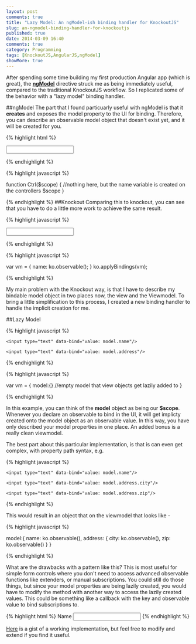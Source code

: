 ```yaml
---
layout: post
comments: true
title: "Lazy Model: An ngModel-ish binding handler for KnockoutJS"
slug: an-ngmodel-binding-handler-for-knockoutjs
published: true
date: 2014-03-09 16:40
comments: true
category: Programming
tags: [KnockoutJS,AngularJS,ngModel]
showMore: true
---
```


After spending some time building my first production Angular app (which is great), the  **[ngModel](http://docs.angularjs.org/api/ng/directive/ngModel)** directive struck me as being immediately useful, compared to the traditional KnockoutJS workflow. So I replicated some of the behavior with a "lazy model" binding handler.

<!-- more -->

##ngModel
The part that I found particuarly useful with ngModel is that it **creates** and exposes the model property to the UI for binding. Therefore, you can describe an observable model object that doesn't exist yet, and it will be created for you.

{% highlight html %}

 <div ng-controller="Ctrl">
 	<input ng-model="name" type="text" class="my-input" />
 </div>
 
{% endhighlight %}

{% highlight javascript %}

function Ctrl($scope) {
  //nothing here, but the name variable is created on the controllers $scope 
}

{% endhighlight %}
##Knockout
Comparing this to knockout, you can see that you have to do a little more work to achieve the same result.

{% highlight javascript %}

<input type="text" data-bind="value: name"/>

{% endhighlight %}

{% highlight javascript %}

var vm =  {
	name: ko.observable();
}
ko.applyBindings(vm);

{% endhighlight %}

My main problem with the Knockout way, is that I have to describe my bindable model object in two places now, the view and the Viewmodel. To bring a little simplification to this process, I created a new binding handler to handle the implicit creation for me.

##Lazy Model

{% highlight javascript %}

<!-- ko model: {value:'name',target:model} -->
	<input type="text" data-bind="value: model.name"/>
<!-- /ko -->

<!-- ko model: {value:'address',target:model} -->
	<input type="text" data-bind="value: model.address"/>
<!-- /ko -->

{% endhighlight %}

{% highlight javascript %}

var vm =  {
	model:{} //empty model that view objects get lazily added to
}

{% endhighlight %}

In this example, you can think of the **model** object as being our **$scope**. Whenever you declare an observable to bind in the UI, it will get implicty created onto the model object as an observable value. In this way, you have only described your model properties in one place. An added bonus is a really clean viewmodel.

The best part about this particular implementation, is that is can even get complex, with property path syntax, e.g.

{% highlight javascript %}

<!-- ko model: {value:'name',target:model} -->
	<input type="text" data-bind="value: model.name"/>
<!-- /ko -->

<!-- ko model: {value:'address.city',target:model} -->
	<input type="text" data-bind="value: model.address.city"/>
<!-- /ko -->

<!-- ko model: {value:'address.zip',target:model} -->
	<input type="text" data-bind="value: model.address.zip"/>
<!-- /ko -->

{% endhighlight %}
 
This would result in an object that on the viewmodel that looks like - 

{% highlight javascript %}

model:{
	name: ko.observable(),
	address: {
		city: ko.observable(),
		zip: ko.observable()
	}
}

{% endhighlight %}

 What are the drawbacks with a pattern like this? This is most useful for simple form controls where you don't need to access advanced observable functions like extenders, or manual subscriptions. You could still do those things, but since your model properties are being lazily created, you would have to modify the method with another way to access the lazily created values. This could be something like a callback with the key and observable value to bind subscriptions to.
 
{% highlight html %}
     <!-- ko model: {value:'name',target:model,onCreate:created} -->
      <label for="name">Name</label>
      <input required type="text" data-bind="value:model.name, valueUpdate: 'keydown'"/>
    <!-- /ko -->
{% endhighlight %}
  
[Here](https://gist.github.com/bringking/9459485) is a gist of a working implementation, but feel free to modify and extend if you find it useful.